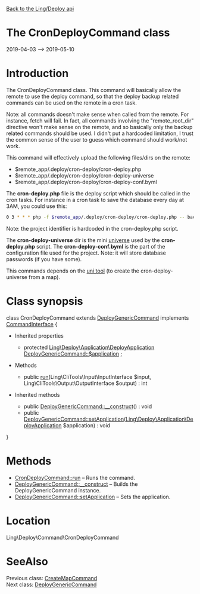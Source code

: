 [Back to the Ling/Deploy api](https://github.com/lingtalfi/Deploy/blob/master/doc/api/Ling/Deploy.md)



The CronDeployCommand class
================
2019-04-03 --> 2019-05-10






Introduction
============

The CronDeployCommand class.
This command will basically allow the remote to use the deploy command, so that
the deploy backup related commands can be used on the remote in a cron task.

Note: all commands doesn't make sense when called from the remote.
For instance, fetch will fail. In fact, all commands involving the "remote_root_dir" directive won't make sense on the remote,
and so basically only the backup related commands should be used.
I didn't put a hardcoded limitation, I trust the common sense of the user to guess which command should work/not work.



This command will effectively upload the following files/dirs on the remote:

- $remote_app/.deploy/cron-deploy/cron-deploy.php
- $remote_app/.deploy/cron-deploy/cron-deploy-universe
- $remote_app/.deploy/cron-deploy/cron-deploy-conf.byml


The **cron-deploy.php** file is the deploy script which should be called in the cron tasks.
For instance in a cron task to save the database every day at 3AM, you could use this:

```bash
0 3 * * * php -f $remote_app/.deploy/cron-deploy/cron-deploy.php -- backup-db >/dev/null 2>&1
```

Note: the project identifier is hardcoded in the cron-deploy.php script.



The **cron-deploy-universe** dir is the mini [universe](https://github.com/karayabin/universe-snapshot) used by the **cron-deploy.php** script.
The **cron-deploy-conf.byml** is the part of the configuration file used for the project.
Note: it will store database passwords (if you have some).



This commands depends on the [uni tool](https://github.com/lingtalfi/universe-naive-importer) (to create the cron-deploy-universe from a map).



Class synopsis
==============


class <span class="pl-k">CronDeployCommand</span> extends [DeployGenericCommand](https://github.com/lingtalfi/Deploy/blob/master/doc/api/Ling/Deploy/Command/DeployGenericCommand.md) implements [CommandInterface](https://github.com/lingtalfi/CliTools/blob/master/doc/api/Ling/CliTools/Command/CommandInterface.md) {

- Inherited properties
    - protected [Ling\Deploy\Application\DeployApplication](https://github.com/lingtalfi/Deploy/blob/master/doc/api/Ling/Deploy/Application/DeployApplication.md) [DeployGenericCommand::$application](#property-application) ;

- Methods
    - public [run](https://github.com/lingtalfi/Deploy/blob/master/doc/api/Ling/Deploy/Command/CronDeployCommand/run.md)(Ling\CliTools\Input\InputInterface $input, Ling\CliTools\Output\OutputInterface $output) : int

- Inherited methods
    - public [DeployGenericCommand::__construct](https://github.com/lingtalfi/Deploy/blob/master/doc/api/Ling/Deploy/Command/DeployGenericCommand/__construct.md)() : void
    - public [DeployGenericCommand::setApplication](https://github.com/lingtalfi/Deploy/blob/master/doc/api/Ling/Deploy/Command/DeployGenericCommand/setApplication.md)([Ling\Deploy\Application\DeployApplication](https://github.com/lingtalfi/Deploy/blob/master/doc/api/Ling/Deploy/Application/DeployApplication.md) $application) : void

}






Methods
==============

- [CronDeployCommand::run](https://github.com/lingtalfi/Deploy/blob/master/doc/api/Ling/Deploy/Command/CronDeployCommand/run.md) &ndash; Runs the command.
- [DeployGenericCommand::__construct](https://github.com/lingtalfi/Deploy/blob/master/doc/api/Ling/Deploy/Command/DeployGenericCommand/__construct.md) &ndash; Builds the DeployGenericCommand instance.
- [DeployGenericCommand::setApplication](https://github.com/lingtalfi/Deploy/blob/master/doc/api/Ling/Deploy/Command/DeployGenericCommand/setApplication.md) &ndash; Sets the application.





Location
=============
Ling\Deploy\Command\CronDeployCommand


SeeAlso
==============
Previous class: [CreateMapCommand](https://github.com/lingtalfi/Deploy/blob/master/doc/api/Ling/Deploy/Command/CreateMapCommand.md)<br>Next class: [DeployGenericCommand](https://github.com/lingtalfi/Deploy/blob/master/doc/api/Ling/Deploy/Command/DeployGenericCommand.md)<br>
